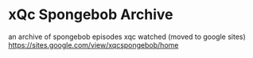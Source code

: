 # xQc Spongebob Archive
an archive of spongebob episodes xqc watched (moved to google sites)
https://sites.google.com/view/xqcspongebob/home
